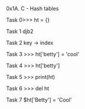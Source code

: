 0x1A. C - Hash tables


Task 0>>> ht = {}


Task 1 djb2


Task 2 key -> index


Task 3 >>> ht['betty'] = 'cool'


Task 4 >>> ht['betty']


Task 5 >>> print(ht)


Task 6 >>> del ht


Task 7 $ht['Betty'] = 'Cool'
